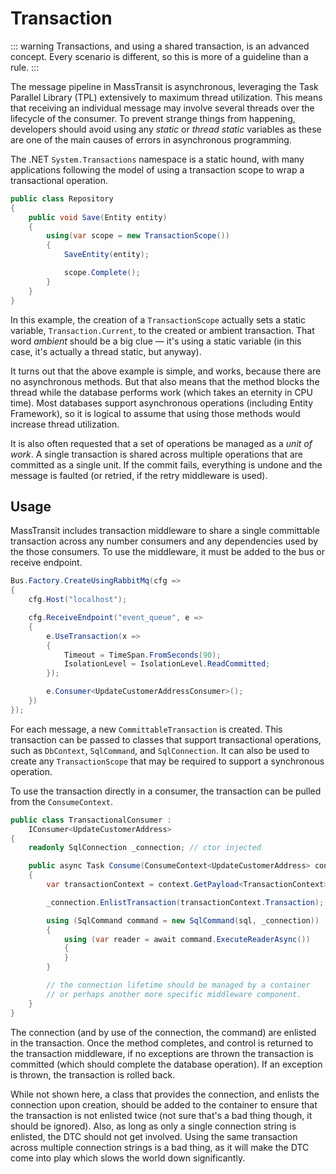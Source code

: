 # Transaction

::: warning
Transactions, and using a shared transaction, is an advanced concept. Every scenario is different, so this is more of a guideline than a rule.
:::

The message pipeline in MassTransit is asynchronous, leveraging the Task Parallel Library (TPL) extensively to maximum thread utilization. This means that receiving an individual message may involve several threads over the lifecycle of the consumer. To prevent strange things from happening, developers should avoid using any *static* or *thread static* variables as these are one of the main causes of errors in asynchronous programming.

The .NET `System.Transactions` namespace is a static hound, with many applications following the model of using a transaction scope to wrap a transactional operation.

```cs
public class Repository
{
    public void Save(Entity entity)
    {
        using(var scope = new TransactionScope())
        {
            SaveEntity(entity);

            scope.Complete();
        }
    }
}
```

In this example, the creation of a `TransactionScope` actually sets a static variable, `Transaction.Current`, to the created or ambient transaction. That word *ambient* should be a big clue — it's using a static variable (in this case, it's actually a thread static, but anyway).

It turns out that the above example is simple, and works, because there are no asynchronous methods. But that also means that the method blocks the thread while the database performs work (which takes an eternity in CPU time). Most databases support asynchronous operations (including Entity Framework), so it is logical to assume that using those methods would increase thread utilization.

It is also often requested that a set of operations be managed as a *unit of work*. A single transaction is shared across multiple operations that are committed as a single unit. If the commit fails, everything is undone and the message is faulted (or retried, if the retry middleware is used).

## Usage

MassTransit includes transaction middleware to share a single committable transaction across any number consumers and any dependencies used by the those consumers. To use the middleware, it must be added to the bus or receive endpoint.

```cs
Bus.Factory.CreateUsingRabbitMq(cfg =>
{
    cfg.Host("localhost");

    cfg.ReceiveEndpoint("event_queue", e =>
    {
        e.UseTransaction(x =>
        {
            Timeout = TimeSpan.FromSeconds(90);
            IsolationLevel = IsolationLevel.ReadCommitted;
        });

        e.Consumer<UpdateCustomerAddressConsumer>();
    })
});
```

For each message, a new `CommittableTransaction` is created. This transaction can be passed to classes that support transactional operations, such as `DbContext`, `SqlCommand`, and `SqlConnection`. It can also be used to create any `TransactionScope` that may be required to support a synchronous operation.

To use the transaction directly in a consumer, the transaction can be pulled from the `ConsumeContext`.

```csharp
public class TransactionalConsumer :
    IConsumer<UpdateCustomerAddress>
{
    readonly SqlConnection _connection; // ctor injected

    public async Task Consume(ConsumeContext<UpdateCustomerAddress> context)
    {
        var transactionContext = context.GetPayload<TransactionContext>();

        _connection.EnlistTransaction(transactionContext.Transaction);

        using (SqlCommand command = new SqlCommand(sql, _connection))
        {
            using (var reader = await command.ExecuteReaderAsync())
            {
            }
        }

        // the connection lifetime should be managed by a container
        // or perhaps another more specific middleware component.
    }
}
```

The connection (and by use of the connection, the command) are enlisted in the transaction. Once the method completes, and control is returned to the transaction middleware, if no exceptions are thrown the transaction is committed (which should complete the database operation). If an exception is thrown, the transaction is rolled back.

While not shown here, a class that provides the connection, and enlists the connection upon creation, should be added to the container to ensure that the transaction is not enlisted twice (not sure that's a bad thing though, it should be ignored). Also, as long as only a single connection string is enlisted, the DTC should not get involved. Using the same transaction across multiple connection strings is a bad thing, as it will make the DTC come into play which slows the world down significantly.
